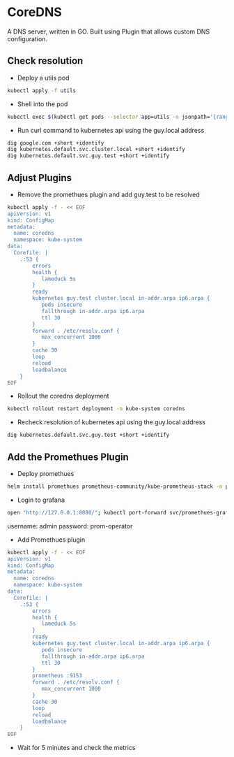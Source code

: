 # CoreDNS

A DNS server, written in GO. Built using Plugin that allows custom DNS configuration.

## Check resolution

- Deploy a utils pod

``` bash
kubectl apply -f utils
```

- Shell into the pod

``` bash
kubectl exec $(kubectl get pods --selector app=utils -o jsonpath='{range .items[*]}{.metadata.name}') -it -- /bin/sh
```

- Run curl command to kubernetes api using the guy.local address

``` bash
dig google.com +short +identify
dig kubernetes.default.svc.cluster.local +short +identify
dig kubernetes.default.svc.guy.test +short +identify
```

## Adjust Plugins

- Remove the promethues plugin and add guy.test to be resolved

``` bash
kubectl apply -f - << EOF
apiVersion: v1
kind: ConfigMap
metadata:
  name: coredns
  namespace: kube-system
data:
  Corefile: |
    .:53 {
        errors
        health {
           lameduck 5s
        }
        ready
        kubernetes guy.test cluster.local in-addr.arpa ip6.arpa {
           pods insecure
           fallthrough in-addr.arpa ip6.arpa
           ttl 30
        }
        forward . /etc/resolv.conf {
           max_concurrent 1000
        }
        cache 30
        loop
        reload
        loadbalance
    }
EOF
```

- Rollout the coredns deployment

``` bash
kubectl rollout restart deployment -n kube-system coredns
```

- Recheck resolution of kubernetes api using the guy.local address

``` bash
dig kubernetes.default.svc.guy.test +short +identify
```

## Add the Promethues Plugin

- Deploy promethues

``` bash
helm install promethues prometheus-community/kube-prometheus-stack -n promethues --create-namespace
```

- Login to grafana

``` bash
open "http://127.0.0.1:8080/"; kubectl port-forward svc/promethues-grafana -n promethues 8080:80
```

username: admin
password: prom-operator

- Add Promethues plugin

``` bash
kubectl apply -f - << EOF
apiVersion: v1
kind: ConfigMap
metadata:
  name: coredns
  namespace: kube-system
data:
  Corefile: |
    .:53 {
        errors
        health {
           lameduck 5s
        }
        ready
        kubernetes guy.test cluster.local in-addr.arpa ip6.arpa {
           pods insecure
           fallthrough in-addr.arpa ip6.arpa
           ttl 30
        }
        prometheus :9153
        forward . /etc/resolv.conf {
           max_concurrent 1000
        }
        cache 30
        loop
        reload
        loadbalance
    }
EOF
```

- Wait for 5 minutes and check the metrics
